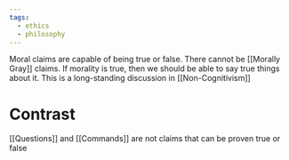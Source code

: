 ```yaml
---
tags:
  - ethics
  - philosophy
---
```

Moral claims are capable of being true or false.
There cannot be [[Morally Gray]] claims. 
If morality is true, then we should be able to say true things about it.
This is a long-standing discussion in [[Non-Cognitivism]]
# Contrast
[[Questions]] and [[Commands]] are not claims that can be proven true or false
